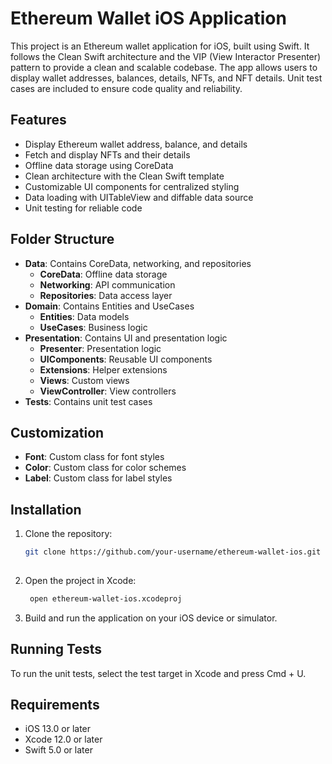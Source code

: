 # Ethereum Wallet iOS Application

This project is an Ethereum wallet application for iOS, built using Swift. It follows the Clean Swift architecture and the VIP (View Interactor Presenter) pattern to provide a clean and scalable codebase. The app allows users to display wallet addresses, balances, details, NFTs, and NFT details. Unit test cases are included to ensure code quality and reliability.

## Features

- Display Ethereum wallet address, balance, and details
- Fetch and display NFTs and their details
- Offline data storage using CoreData
- Clean architecture with the Clean Swift template
- Customizable UI components for centralized styling
- Data loading with UITableView and diffable data source
- Unit testing for reliable code

## Folder Structure

- **Data**: Contains CoreData, networking, and repositories
  - **CoreData**: Offline data storage
  - **Networking**: API communication
  - **Repositories**: Data access layer
- **Domain**: Contains Entities and UseCases
  - **Entities**: Data models
  - **UseCases**: Business logic
- **Presentation**: Contains UI and presentation logic
  - **Presenter**: Presentation logic
  - **UIComponents**: Reusable UI components
  - **Extensions**: Helper extensions
  - **Views**: Custom views
  - **ViewController**: View controllers
- **Tests**: Contains unit test cases

## Customization

- **Font**: Custom class for font styles
- **Color**: Custom class for color schemes
- **Label**: Custom class for label styles

## Installation

1. Clone the repository:
   ```bash
   git clone https://github.com/your-username/ethereum-wallet-ios.git
 
2. Open the project in Xcode:
    ```bash
     open ethereum-wallet-ios.xcodeproj
     ```
3. Build and run the application on your iOS device or simulator.

## Running Tests

To run the unit tests, select the test target in Xcode and press Cmd + U.

## Requirements
- iOS 13.0 or later
- Xcode 12.0 or later
- Swift 5.0 or later
